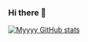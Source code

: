 ### Hi there 👋

[![Myyyy GitHub stats](https://github-readme-stats.vercel.app/api?username=callumflack)](https://github.com/callumflack/github-readme-stats)

<!--
**callumflack/callumflack** is a ✨ _special_ ✨ repository because its `README.md` (this file) appears on your GitHub profile.

Here are some ideas to get you started:

- 🔭 I’m currently working on ...
- 🌱 I’m currently learning ...
- 👯 I’m looking to collaborate on ...
- 🤔 I’m looking for help with ...
- 💬 Ask me about ...
- 📫 How to reach me: ...
- 😄 Pronouns: ...
- ⚡ Fun fact: ...
-->
